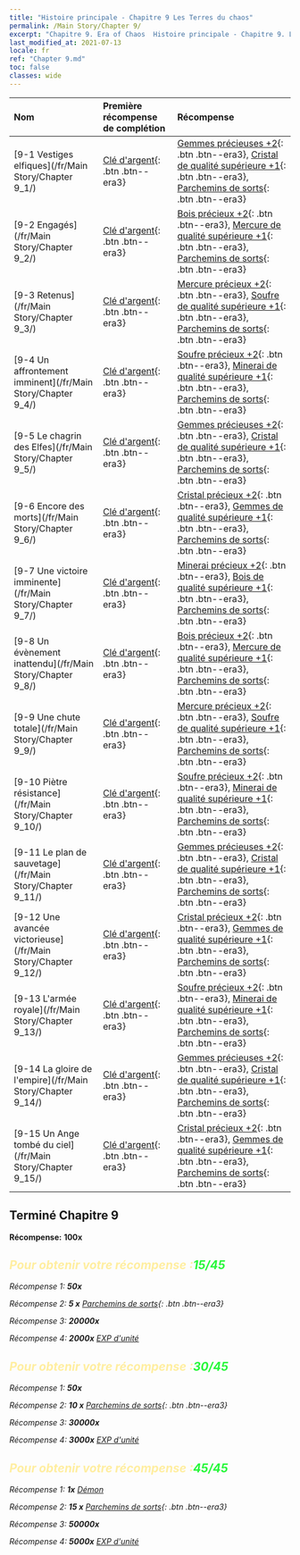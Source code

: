 ```yaml
---
title: "Histoire principale - Chapitre 9 Les Terres du chaos"
permalink: /Main Story/Chapter 9/
excerpt: "Chapitre 9. Era of Chaos  Histoire principale - Chapitre 9. Les Terres du chaos"
last_modified_at: 2021-07-13
locale: fr
ref: "Chapter 9.md"
toc: false
classes: wide
---
```


  | Nom |  Première récompense de complétion | Récompense |
  |:------------|:------------|:------------| 
  | [9-1 Vestiges elfiques](/fr/Main Story/Chapter 9_1/) | [Clé d'argent](/ItemsFR/con_693/){: .btn .btn--era3} | [Gemmes précieuses +2](/ItemsFR/mat_30/){: .btn .btn--era3}, [Cristal de qualité supérieure +1](/ItemsFR/mat_24/){: .btn .btn--era3}, [Parchemins de sorts](/ItemsFR/con_694/){: .btn .btn--era3} |
  | [9-2 Engagés](/fr/Main Story/Chapter 9_2/) | [Clé d'argent](/ItemsFR/con_693/){: .btn .btn--era3} | [Bois précieux +2](/ItemsFR/mat_27/){: .btn .btn--era3}, [Mercure de qualité supérieure +1](/ItemsFR/mat_21/){: .btn .btn--era3}, [Parchemins de sorts](/ItemsFR/con_694/){: .btn .btn--era3} |
  | [9-3 Retenus](/fr/Main Story/Chapter 9_3/) | [Clé d'argent](/ItemsFR/con_693/){: .btn .btn--era3} | [Mercure précieux +2](/ItemsFR/mat_28/){: .btn .btn--era3}, [Soufre de qualité supérieure +1](/ItemsFR/mat_22/){: .btn .btn--era3}, [Parchemins de sorts](/ItemsFR/con_694/){: .btn .btn--era3} |
  | [9-4 Un affrontement imminent](/fr/Main Story/Chapter 9_4/) | [Clé d'argent](/ItemsFR/con_693/){: .btn .btn--era3} | [Soufre précieux +2](/ItemsFR/mat_29/){: .btn .btn--era3}, [Minerai de qualité supérieure +1](/ItemsFR/mat_19/){: .btn .btn--era3}, [Parchemins de sorts](/ItemsFR/con_694/){: .btn .btn--era3} |
  | [9-5 Le chagrin des Elfes](/fr/Main Story/Chapter 9_5/) | [Clé d'argent](/ItemsFR/con_693/){: .btn .btn--era3} | [Gemmes précieuses +2](/ItemsFR/mat_30/){: .btn .btn--era3}, [Cristal de qualité supérieure +1](/ItemsFR/mat_24/){: .btn .btn--era3}, [Parchemins de sorts](/ItemsFR/con_694/){: .btn .btn--era3} |
  | [9-6 Encore des morts](/fr/Main Story/Chapter 9_6/) | [Clé d'argent](/ItemsFR/con_693/){: .btn .btn--era3} | [Cristal précieux +2](/ItemsFR/mat_31/){: .btn .btn--era3}, [Gemmes de qualité supérieure +1](/ItemsFR/mat_23/){: .btn .btn--era3}, [Parchemins de sorts](/ItemsFR/con_694/){: .btn .btn--era3} |
  | [9-7 Une victoire imminente](/fr/Main Story/Chapter 9_7/) | [Clé d'argent](/ItemsFR/con_693/){: .btn .btn--era3} | [Minerai précieux +2](/ItemsFR/mat_26/){: .btn .btn--era3}, [Bois de qualité supérieure +1](/ItemsFR/mat_20/){: .btn .btn--era3}, [Parchemins de sorts](/ItemsFR/con_694/){: .btn .btn--era3} |
  | [9-8 Un évènement inattendu](/fr/Main Story/Chapter 9_8/) | [Clé d'argent](/ItemsFR/con_693/){: .btn .btn--era3} | [Bois précieux +2](/ItemsFR/mat_27/){: .btn .btn--era3}, [Mercure de qualité supérieure +1](/ItemsFR/mat_21/){: .btn .btn--era3}, [Parchemins de sorts](/ItemsFR/con_694/){: .btn .btn--era3} |
  | [9-9 Une chute totale](/fr/Main Story/Chapter 9_9/) | [Clé d'argent](/ItemsFR/con_693/){: .btn .btn--era3} | [Mercure précieux +2](/ItemsFR/mat_28/){: .btn .btn--era3}, [Soufre de qualité supérieure +1](/ItemsFR/mat_22/){: .btn .btn--era3}, [Parchemins de sorts](/ItemsFR/con_694/){: .btn .btn--era3} |
  | [9-10 Piètre résistance](/fr/Main Story/Chapter 9_10/) | [Clé d'argent](/ItemsFR/con_693/){: .btn .btn--era3} | [Soufre précieux +2](/ItemsFR/mat_29/){: .btn .btn--era3}, [Minerai de qualité supérieure +1](/ItemsFR/mat_19/){: .btn .btn--era3}, [Parchemins de sorts](/ItemsFR/con_694/){: .btn .btn--era3} |
  | [9-11 Le plan de sauvetage](/fr/Main Story/Chapter 9_11/) | [Clé d'argent](/ItemsFR/con_693/){: .btn .btn--era3} | [Gemmes précieuses +2](/ItemsFR/mat_30/){: .btn .btn--era3}, [Cristal de qualité supérieure +1](/ItemsFR/mat_24/){: .btn .btn--era3}, [Parchemins de sorts](/ItemsFR/con_694/){: .btn .btn--era3} |
  | [9-12 Une avancée victorieuse](/fr/Main Story/Chapter 9_12/) | [Clé d'argent](/ItemsFR/con_693/){: .btn .btn--era3} | [Cristal précieux +2](/ItemsFR/mat_31/){: .btn .btn--era3}, [Gemmes de qualité supérieure +1](/ItemsFR/mat_23/){: .btn .btn--era3}, [Parchemins de sorts](/ItemsFR/con_694/){: .btn .btn--era3} |
  | [9-13 L'armée royale](/fr/Main Story/Chapter 9_13/) | [Clé d'argent](/ItemsFR/con_693/){: .btn .btn--era3} | [Soufre précieux +2](/ItemsFR/mat_29/){: .btn .btn--era3}, [Minerai de qualité supérieure +1](/ItemsFR/mat_19/){: .btn .btn--era3}, [Parchemins de sorts](/ItemsFR/con_694/){: .btn .btn--era3} |
  | [9-14 La gloire de l'empire](/fr/Main Story/Chapter 9_14/) | [Clé d'argent](/ItemsFR/con_693/){: .btn .btn--era3} | [Gemmes précieuses +2](/ItemsFR/mat_30/){: .btn .btn--era3}, [Cristal de qualité supérieure +1](/ItemsFR/mat_24/){: .btn .btn--era3}, [Parchemins de sorts](/ItemsFR/con_694/){: .btn .btn--era3} |
  | [9-15 Un Ange tombé du ciel](/fr/Main Story/Chapter 9_15/) | [Clé d'argent](/ItemsFR/con_693/){: .btn .btn--era3} | [Cristal précieux +2](/ItemsFR/mat_31/){: .btn .btn--era3}, [Gemmes de qualité supérieure +1](/ItemsFR/mat_23/){: .btn .btn--era3}, [Parchemins de sorts](/ItemsFR/con_694/){: .btn .btn--era3} |


## Terminé Chapitre 9

 **Récompense:**  **100x** <i class="fas fa-gem"/>



## <span style="color: #ffeea0">Pour obtenir votre récompense :</span><span style="color: #27f73a">15/45</span>

 Récompense 1:  **50x** <i class="fas fa-gem"/>

 Récompense 2: **5 x** [Parchemins de sorts](/ItemsFR/con_694/){: .btn .btn--era3}

 Récompense 3:  **20000x** <i class="fas fa-coins"/>

 Récompense 4:  **2000x** [EXP d'unité](/ItemsFR/con_902/)



## <span style="color: #ffeea0">Pour obtenir votre récompense :</span><span style="color: #27f73a">30/45</span>

 Récompense 1:  **50x** <i class="fas fa-gem"/>

 Récompense 2: **10 x** [Parchemins de sorts](/ItemsFR/con_694/){: .btn .btn--era3}

 Récompense 3:  **30000x** <i class="fas fa-coins"/>

 Récompense 4:  **3000x** [EXP d'unité](/ItemsFR/con_902/)



## <span style="color: #ffeea0">Pour obtenir votre récompense :</span><span style="color: #27f73a">45/45</span>

 Récompense 1:  **1x** [Démon](/fr/units/Demon/)

 Récompense 2: **15 x** [Parchemins de sorts](/ItemsFR/con_694/){: .btn .btn--era3}

 Récompense 3:  **50000x** <i class="fas fa-coins"/>

 Récompense 4:  **5000x** [EXP d'unité](/ItemsFR/con_902/)

